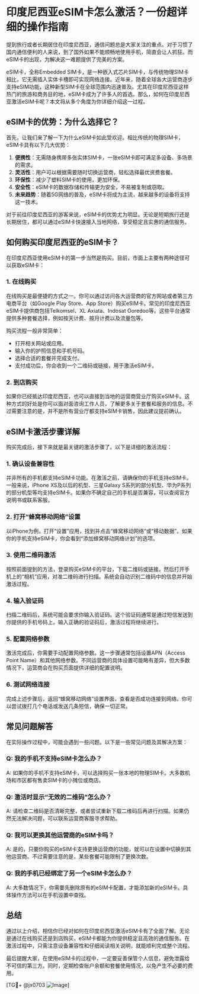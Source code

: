 # 印度尼西亚eSIM卡怎么激活？一份超详细的操作指南

提到旅行或者长期居住在印度尼西亚，通信问题总是大家关注的重点。对于习惯了国内通信便利的人来说，到了国外如果不能顺畅地使用手机，简直会让人抓狂。而eSIM卡的出现，为解决这一难题提供了完美的方案。

eSIM卡，全称Embedded SIM卡，是一种嵌入式芯片SIM卡，与传统物理SIM卡相比，它无需插入实体卡槽即可实现网络连接。近年来，随着全球各大运营商逐步支持eSIM功能，这种新型SIM卡在全球范围内迅速普及。尤其在印度尼西亚这样热门的旅游和商务目的地，eSIM卡成为了许多人的首选。那么，如何在印度尼西亚激活eSIM卡呢？本文将从多个角度为你详细介绍这一过程。

## eSIM卡的优势：为什么选择它？

首先，让我们来了解一下为什么eSIM卡如此受欢迎。相比传统的物理SIM卡，eSIM卡具有以下几大优势：

1. **便携性**：无需随身携带多张实体SIM卡，一张eSIM卡即可满足多设备、多场景的需求。
2. **灵活性**：用户可以根据需要随时切换运营商，轻松选择最优资费套餐。
3. **环保性**：减少了塑料SIM卡的使用，更加环保。
4. **安全性**：eSIM卡的数据存储和传输更为安全，不易被复制或窃取。
5. **未来趋势**：随着5G网络的普及，eSIM卡将成为主流，越来越多的设备将支持这一技术。

对于前往印度尼西亚的游客来说，eSIM卡的优势尤为明显。无论是短期旅行还是长期居住，都可以通过eSIM卡快速接入当地网络，享受稳定且实惠的通信服务。

## 如何购买印度尼西亚的eSIM卡？

在印度尼西亚使用eSIM卡的第一步当然是购买。目前，市面上主要有两种途径可以获取eSIM卡：

### 1. 在线购买
在线购买是最便捷的方式之一。你可以通过访问各大运营商的官方网站或者第三方电商平台（如Google Play Store、App Store）购买eSIM卡。常见的印度尼西亚eSIM卡提供商包括Telkomsel、XL Axiata、Indosat Ooredoo等。这些平台通常提供多种套餐选择，例如按天计费、按月计费以及流量包等。

购买流程一般非常简单：
- 打开相关网站或应用。
- 输入你的护照信息和手机号码。
- 选择合适的套餐并完成支付。
- 支付成功后，你会收到一个二维码或链接，用于激活eSIM卡。

### 2. 到店购买
如果你已经抵达印度尼西亚，也可以直接到当地的运营商营业厅购买eSIM卡。这种方式的好处是你可以面对面咨询工作人员，了解更多关于套餐和服务的信息。不过需要注意的是，并不是所有营业厅都支持eSIM卡销售，因此建议提前确认。

## eSIM卡激活步骤详解

购买完成后，接下来就是最关键的激活步骤了。以下是详细的激活流程：

### 1. 确认设备兼容性
并非所有的手机都支持eSIM卡功能。在激活之前，请确保你的手机支持eSIM卡。一般来说，iPhone XS及以后的机型、三星Galaxy S系列的部分机型、华为P系列的部分机型等均支持eSIM卡。如果你不确定自己的手机是否兼容，可以查阅官方说明书或联系客服。

### 2. 打开“蜂窝移动网络”设置
以iPhone为例，打开“设置”应用，找到并点击“蜂窝移动网络”或“移动数据”。如果你的手机支持eSIM卡，你会看到“添加蜂窝移动网络计划”的选项。

### 3. 使用二维码激活
按照前面提到的方法，登录购买eSIM卡的平台，下载二维码或链接。然后打开手机上的“相机”应用，对准二维码进行扫描。系统会自动识别二维码中的信息并开始激活过程。

### 4. 输入验证码
扫描二维码后，系统可能会要求你输入验证码。这个验证码通常是通过短信发送到你提供的手机号码上。输入正确的验证码后，激活过程将继续进行。

### 5. 配置网络参数
激活完成后，你需要手动配置网络参数。这一步骤通常包括设置APN（Access Point Name）和其他网络参数。不同运营商的具体设置可能略有差异，但大多数情况下，运营商会在购买页面提供详细的配置说明。

### 6. 测试网络连接
完成上述步骤后，返回“蜂窝移动网络”设置界面，查看是否成功连接到网络。你可以尝试拨打几个电话或发送几条短信，确保一切正常。

## 常见问题解答

在实际操作过程中，可能会遇到一些问题。以下是一些常见问题及其解决方案：

### Q: 我的手机不支持eSIM卡怎么办？
A: 如果你的手机不支持eSIM卡，可以选择购买一张本地的物理SIM卡。大多数机场和市区都有售卖SIM卡的小摊位或商店。

### Q: 激活时显示“无效的二维码”怎么办？
A: 请检查二维码是否清晰完整，或者尝试重新下载二维码后再进行扫描。如果仍然无法解决问题，可以联系运营商客服寻求帮助。

### Q: 我可以更换其他运营商的eSIM卡吗？
A: 是的，只要你购买的eSIM卡支持更换运营商的功能，就可以在设置中切换到其他运营商。不过需要注意的是，某些套餐可能限制了更换次数。

### Q: 我的手机已经绑定了另一个eSIM卡怎么办？
A: 大多数情况下，你需要先删除原有的eSIM卡配置，才能添加新的eSIM卡。具体操作方法可以在手机设置中查找。

## 总结

通过以上介绍，相信你已经对如何在印度尼西亚激活eSIM卡有了全面了解。无论是通过在线购买还是到店购买，eSIM卡都能为你提供稳定且高效的通信服务。在激活过程中，只需注意设备兼容性和仔细阅读相关说明，就能顺利完成整个流程。

最后提醒大家，在使用eSIM卡的过程中，一定要妥善保管个人信息，避免泄露给不可信的第三方。同时，定期检查账户余额和套餐使用情况，以免产生不必要的费用。

[TG💪+ @jx0703 ![Image](https://github.com/user-attachments/assets/dbca1d08-cadb-493c-b0ec-ad6f7a83f270)]